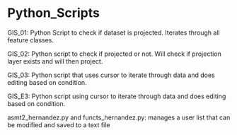 # Python_Scripts
GIS_01: Python Script to check if dataset is projected. Iterates through all feature classes.

GIS_02: Python script to check if projected or not. Will check if projection layer exists and will then project.

GIS_03: Python script that uses cursor to iterate through data and does editing based on condition.

GIS_E3: Python script using cursor to iterate through data and does editing based on condition.

asmt2_hernandez.py and functs_hernandez.py: manages a user list that can be modified and saved to a text file
